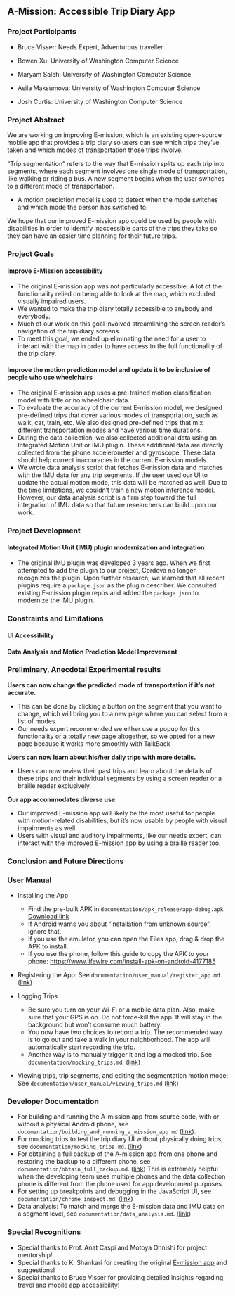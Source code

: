 ## A-Mission: Accessible Trip Diary App

### Project Participants

- Bruce Visser: Needs Expert, Adventurous traveller
- Bowen Xu: University of Washington Computer Science
- Maryam Saleh: University of Washington Computer Science

- Asila Maksumova: University of Washington Computer Science
- Josh Curtis: University of Washington Computer Science

### Project Abstract

We are working on improving E-mission, which is an existing open-source mobile app that provides a trip diary so users can see which trips they’ve taken and which modes of transportation those trips involve.

“Trip segmentation” refers to the way that E-mission splits up each trip into segments, where each segment involves one single mode of transportation, like walking or riding a bus. A new segment begins when the user switches to a different mode of transportation.

- A motion prediction model is used to detect when the mode switches and which mode the person has switched to. 

We hope that our improved E-mission app could be used by people with disabilities in order to identify inaccessible parts of the trips they take so they can have an easier time planning for their future trips. 

### Project Goals

#### Improve E-Mission accessibility

- The original E-mission app was not particularly accessible. A lot of the functionality relied on being able to look at the map, which excluded visually impaired users.
- We wanted to make the trip diary totally accessible to anybody and everybody.
- Much of our work on this goal involved streamlining the screen reader’s navigation of the trip diary screens. 
- To meet this goal, we ended up eliminating the need for a user to interact with the map in order to have access to the full functionality of the trip diary. 

#### Improve the motion prediction model and update it to be inclusive of people who use wheelchairs

- The original E-mission app uses a pre-trained motion classification model with little or no wheelchair data. 
- To evaluate the accuracy of the current E-mission model, we designed pre-defined trips that cover various modes of transportation, such as walk, car, train, etc. We also designed pre-defined trips that mix different transportation modes and have various time durations.
- During the data collection, we also collected additional data using an Integrated Motion Unit or IMU plugin. These additional data are directly collected from the phone accelerometer and gyroscope. These data should help correct inaccuracies in the current E-mission models.
- We wrote data analysis script that fetches E-mission data and matches with the IMU data for any trip segments. If the user used our UI to update the actual motion mode, this data will be matched as well. Due to the time limitations, we couldn’t train a new motion inference model. However, our data analysis script is a firm step toward the full integration of IMU data so that future researchers can build upon our work. 

### Project Development

#### Integrated Motion Unit (IMU) plugin modernization and integration

- The original IMU plugin was developed 3 years ago. When we first attempted to add the plugin to our project, Cordova no longer recognizes the plugin. Upon further research, we learned that all recent plugins require a `package.json` as the plugin describer. We consulted existing E-mission plugin repos and added the `package.json` to modernize the IMU plugin. 

### Constraints and Limitations

#### UI Accessibility

#### Data Analysis and Motion Prediction Model Improvement

### Preliminary, Anecdotal Experimental results

**Users can now change the predicted mode of transportation if it’s not accurate.**

- This can be done by clicking a button on the segment that you want to change, which will bring you to a new page where you can select from a list of modes
- Our needs expert recommended we either use a popup for this functionality or a totally new page altogether, so we opted for a new page because it works more smoothly with TalkBack

**Users can now learn about his/her daily trips with more details.** 

- Users can now review their past trips and learn about the details of these trips and their individual segments by using a screen reader or a braille reader exclusively. 

 **Our app accommodates diverse use**.

- Our improved E-mission app will likely be the most useful for people with motion-related disabilities, but it’s now usable by people with visual impairments as well. 
- Users with visual and auditory impairments, like our needs expert, can interact with the improved E-mission app by using a braille reader too.

### Conclusion and Future Directions

### User Manual

- Installing the App
  - Find the pre-built APK in `documentation/apk_release/app-debug.apk`. [Download link](https://github.com/CSE482Winter2021/NameN0tF0und/raw/main/documentation/apk_release/app-debug.apk)
  - If Android warns you about “installation from unknown source”, ignore that.
  - If you use the emulator, you can open the Files app, drag & drop the APK to install. 
  - If you use the phone, follow this guide to copy the APK to your phone: https://www.lifewire.com/install-apk-on-android-4177185 

- Registering the App: See `documentation/user_manual/register_app.md`  ([link](https://github.com/CSE482Winter2021/NameN0tF0und/blob/main/documentation/user_manual/register_app.md))

- Logging Trips
  - Be sure you turn on your Wi-Fi or a mobile data plan. Also, make sure that your GPS is on. Do not force-kill the app. It will stay in the background but won’t consume much battery. 
  - You now have two choices to record a trip. The recommended way is to go out and take a walk in your neighborhood. The app will automatically start recording the trip. 
  - Another way is to manually trigger it and log a mocked trip.  See `documentation/mocking_trips.md`. ([link](https://github.com/CSE482Winter2021/NameN0tF0und/blob/main/documentation/mocking_trips.md))

- Viewing trips, trip segments, and editing the segmentation motion mode: See `documentation/user_manual/viewing_trips.md` ([link](https://github.com/CSE482Winter2021/NameN0tF0und/blob/main/documentation/user_manual/viewing_trips.md))

### Developer Documentation

- For building and running the A-mission app from source code, with or without a physical Android phone, see `documentation/building_and_running_a_mission_app.md` ([link](https://github.com/CSE482Winter2021/NameN0tF0und/blob/main/documentation/building_and_running_a_mission_app.md)). 
- For mocking trips to test the trip diary UI without physically doing trips, see `documentation/mocking_trips.md`. ([link](https://github.com/CSE482Winter2021/NameN0tF0und/blob/main/documentation/mocking_trips.md))
- For obtaining a full backup of the A-mission app from one phone and restoring the backup to a different phone, see `documentation/obtain_full_backup.md`. ([link](https://github.com/CSE482Winter2021/NameN0tF0und/blob/main/documentation/obtain_full_backup.md)) This is extremely helpful when the developing team uses multiple phones and the data collection phone is different from the phone used for app development purposes. 
- For setting up breakpoints and debugging in the JavaScript UI, see `documentation/chrome_inspect.md`. ([link](https://github.com/CSE482Winter2021/NameN0tF0und/blob/main/documentation/chrome_inspect.md))
- Data analysis: To match and merge the E-mission data and IMU data on a segment level, see  `documentation/data_analysis.md`. ([link](https://github.com/CSE482Winter2021/NameN0tF0und/blob/main/documentation/data_analysis.md))

### Special Recognitions

- Special thanks to Prof. Anat Caspi and Motoya Ohnishi for project mentorship!
- Special thanks to K. Shankari for creating the original [E-mission app](https://github.com/e-mission/e-mission-phone/) and suggestions! 
- Special thanks to Bruce Visser for providing detailed insights regarding travel and mobile app accessibility!

